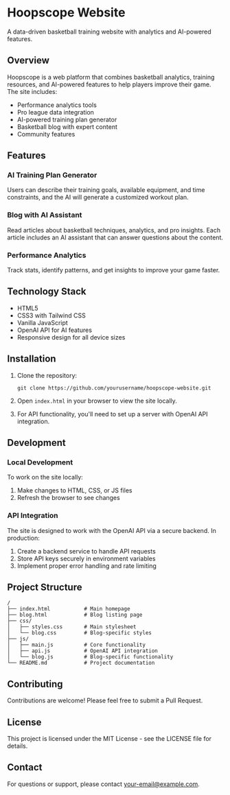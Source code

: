 # Hoopscope Website

A data-driven basketball training website with analytics and AI-powered features.

## Overview

Hoopscope is a web platform that combines basketball analytics, training resources, and AI-powered features to help players improve their game. The site includes:

- Performance analytics tools
- Pro league data integration
- AI-powered training plan generator
- Basketball blog with expert content
- Community features

## Features

### AI Training Plan Generator

Users can describe their training goals, available equipment, and time constraints, and the AI will generate a customized workout plan.

### Blog with AI Assistant

Read articles about basketball techniques, analytics, and pro insights. Each article includes an AI assistant that can answer questions about the content.

### Performance Analytics

Track stats, identify patterns, and get insights to improve your game faster.

## Technology Stack

- HTML5
- CSS3 with Tailwind CSS
- Vanilla JavaScript
- OpenAI API for AI features
- Responsive design for all device sizes

## Installation

1. Clone the repository:
   ```
   git clone https://github.com/yourusername/hoopscope-website.git
   ```

2. Open `index.html` in your browser to view the site locally.

3. For API functionality, you'll need to set up a server with OpenAI API integration.

## Development

### Local Development

To work on the site locally:

1. Make changes to HTML, CSS, or JS files
2. Refresh the browser to see changes

### API Integration

The site is designed to work with the OpenAI API via a secure backend. In production:

1. Create a backend service to handle API requests
2. Store API keys securely in environment variables
3. Implement proper error handling and rate limiting

## Project Structure

```
/
├── index.html           # Main homepage
├── blog.html            # Blog listing page
├── css/
│   ├── styles.css       # Main stylesheet
│   └── blog.css         # Blog-specific styles
├── js/
│   ├── main.js          # Core functionality
│   ├── api.js           # OpenAI API integration
│   └── blog.js          # Blog-specific functionality
└── README.md            # Project documentation
```

## Contributing

Contributions are welcome! Please feel free to submit a Pull Request.

## License

This project is licensed under the MIT License - see the LICENSE file for details.

## Contact

For questions or support, please contact [your-email@example.com](mailto:your-email@example.com).
